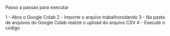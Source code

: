 Passo a passao para executar 

1 - Abra o Google Colab
2 - Importe o arquivo trabalhorodando
3 - Na pasta de arquivos do Google Colab realize o upload do arquivo CSV
4 - Execute o código
